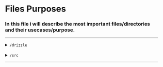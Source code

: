 # Files Purposes

### In this file i will describe the most important files/directories and their usecases/purpose.

---

<details>
  <summary><code>/drizzle</code></summary>
  |
  <details>
    <summary>
      <code
        >/drizzle/migrations/<span style="color: #2aa4d4"
          >tables.sql</span
        ></code
      >
    </summary>
    <h2>tables.sql</h2>
    <p style="font-size: 18px">
      This file serves no purpose within the project itself and merely
      illustrates how all tables in the database appear in SQL.
    </p>
  </details>
  |
  <details>
    <summary>
      <code>/drizzle/schema/<span style="color: #2aa4d4">schema.ts</span></code>
    </summary>
    <h2>schema.ts</h2>
    <p style="font-size: 18px">
      The <code>schema.ts</code> file is what instructs both the database and
      Drizzle ORM on how data is stored and interconnected in the database. To
      configure the tables in the database to match my preferences, I write a
      schema for each table in TypeScript. With Drizzle-Kit, this schema is used
      to generate tables in the database. Instead of utilizing foreign keys to
      link data, I employ Drizzle's relational tables, enabling me to fetch a
      substantial amount of connected data simultaneously with relatively simple
      syntax. I opted for this approach because, when I initiated the project,
      my database provider, Planetscale, lacked support for foreign keys. Since
      then, support for foreign keys has been added.
    </p>
  </details>
</details>
<br />
<details>
  <summary><code>/src</code></summary>
  <br />
  <details>
    <summary><code>/src/components/</code></summary>
    <h2>Components Directory</h2>
    <p style="font-size: 18px">
      The components directory contains components written in both astro and
      preact that are used and reused around the application to allow for
      advanced client-side interactivity and state management.
    </p>
    |
    <details>
      <summary>
        <code
          >/src/components/react-components/<span style="color: #2aa4d4"
            >SearchFeed.tsx</span
          ></code
        >
      </summary>
      <hr>
      <h2>SearchFeed</h2>
      <p style="font-size: 18px">
        The SearchFeed.tsx file serves as a key component in the project,
        providing a feed of posts on the search page that dynamically responds
        to user search queries. Here's a detailed breakdown of its
        functionality:
      </p>
      <ol>
        <li>
          <h3>Role of SearchFeed.tsx:</h3>
          <ul>
            <li>
              <p style="font-size: 16px">
                The file encapsulates the logic for rendering the feed of posts
                on the search page based on user queries.
              </p>
            </li>
          </ul>
        </li>
        <li>
          <h3>Integration with SearchPage.tsx:</h3>
          <ul>
            <li>
              <p style="font-size: 16px">
                This component is embedded within the SearchPage.tsx file.
              </p>
            </li>
            <li>
              <p style="font-size: 16px">
                SearchPage.tsx is responsible for extracting the search query
                and type from the search bar and passing them as props to the
                SearchFeed.tsx component.
              </p>
            </li>
          </ul>
        </li>
        <li>
          <h3>API Interaction:</h3>
          <ul>
            <li>
              <p style="font-size: 16px">
                The SearchFeed.tsx component utilizes the search query obtained
                from SearchPage.tsx to make a fetch call to the search API
                route.
              </p>
            </li>
            <li>
              <p style="font-size: 16px">
                The fetch call includes the query and type parameters, fetching
                the first 10 results that match the search criteria.
              </p>
            </li>
          </ul>
        </li>
        <li>
          <h3>Dynamic Loading of Additional Posts:</h3>
          <ul>
            <li>
              <p style="font-size: 16px">
                If the search query yields more than 10 results, and the user
                scrolls to the 10th post on the page, an intersection observer
                API is employed.
              </p>
            </li>
            <li>
              <p style="font-size: 16px">
                The intersection observer detects when the user has reached the
                10th post and triggers the loading of the next 10 posts,
                ensuring a seamless browsing experience.
              </p>
            </li>
          </ul>
        </li>
        <li>
          <h3>Debouncing Fetch Calls:</h3>
          <ul>
            <li>
              <p style="font-size: 16px">
                The file features a debounce function. Its purpose is to prevent
                the fetch function from being called too rapidly.
              </p>
            </li>
            <li>
              <p style="font-size: 16px">
                This debounce mechanism helps avoid issues such as fetching
                duplicates in quick succession, ensuring a more controlled and
                optimized feed retrieval.
              </p>
            </li>
          </ul>
        </li>
      </ol>
      <hr>
    </details>
  </details>
  <br />
  <details>
    <summary>
      <code>/src/<span style="color: #2aa4d4">layouts</span>/</code>
    </summary>
    <h2>Layouts Directory</h2>
    <p style="font-size: 18px">
      The layouts directory contains files that are essentially wrapped around
      individual pages in the application. Thereby removing the need to repeat
      code that is reused across the site.
    </p>
  </details>
  <br />
  <details>
    <summary>
      <code>/src/middleware/<span style="color: #2aa4d4">index.ts</span></code>
    </summary>
    <h2>index.ts</h2>
    <p style="font-size: 18px">
      In this file i define the middlware that will be run upon every request
      sent on the website. The main and most important purpose is to make sure
      that routes such as admin pagescannot be accessed by someone who is not
      authorized. There are also some routes that should not have auth checks
      every request such as the login page, so that is also handled in the
      middleware.
    </p>
  </details>
  <br />
  <details>
    <summary><code>/src/pages/</code></summary>
    <h2>Pages Directory</h2>
    <p style="font-size: 18px">
      In this directory are the pages and routes that are actually used and
      viewable on the website.
    </p>
    |
    <details>
      <summary>
        <code>/src/pages/<span style="color: #2aa4d4">api</span>/</code>
      </summary>
      <h2>API Directory</h2>
      <p style="font-size: 18px">
        The files insidethis directory are what makes most things on the website
        actually work by letting forms and actions on the client to communicate
        with the server, while also validating and authenticating in the process
        if necessary.
      </p>
    </details>
    |
    <details>
      <summary>
        <code
          >/src/pages/post/<span style="color: #2aa4d4">[post].astro</span
          >/</code
        >
      </summary>
      <h2>[post].astro</h2>
      <p style="font-size: 18px">
        The purpose of the <code>[post].astro</code> file is to facilitate
        dynamic routing within the project. Dynamic routing allows for the
        creation of pages that can be dynamically loaded based on the URL
        structure. In this specific case, the use of square brackets
        <code>[post]</code> in the file name indicates that it's a dynamic route
        parameter. This dynamic parameter enables the generation of a unique
        page for each existing post in the system. <br /><br />
        To illustrate, consider the following scenario: If a user visits a URL
        like <code>/post/randomId</code>, where randomId is a placeholder for an
        actual post identifier, the page will dynamically load the content
        associated with the post having the ID of randomId. This mechanism
        enables the project to generate and display pages on-the-fly, providing
        a seamless and customized experience for each post in the system.
      </p>
    </details>
  </details>
  <br />
  <details>
    <summary><code>/src/server/</code></summary>
    <h2>Server Directory</h2>
    <p style="font-size: 18px">
      The server directory contains some of the most important files for this
      project, where it connects to the database and handles all the database
      queries and related functions.
    </p>
    |
    <details>
      <summary>
        <code>/src/server/<span style="color: #2aa4d4">db.ts</span></code>
      </summary>
      <h2>db.ts</h2>
      <p style="font-size: 18px">
        This file contains the necessary functions to connect to the database,
        which isrequired for the files after this to function.
      </p>
    </details>
    |
    <details>
      <summary>
        <code>/src/server/<span style="color: #2aa4d4">misc.ts</span></code>
      </summary>
      <h2>misc.ts</h2>
      <p style="font-size: 18px">
        This file contains logic not directly related to users and posts and
        other utility functions such as extracting a cookie from a request,
        searching for both posts and users, etc.
      </p>
    </details>
    |
    <details>
      <summary>
        <code>/src/server/<span style="color: #2aa4d4">posts.ts</span></code>
      </summary>
      <h2>posts.ts</h2>
      <p style="font-size: 18px">
        This file contains functions for handling posts and comments, like
        creating and deleting among other things.
      </p>
    </details>
    |
    <details>
      <summary>
        <code>/src/server/<span style="color: #2aa4d4">users.ts</span></code>
      </summary>
      <h2>users.ts</h2>
      <p style="font-size: 18px">
        This file contains the logic for encrypting and decrypting passwords,
        signing and verifying JWT tokens for authetication, create and delete
        accounts, etc.
      </p>
    </details>
  </details>
  <br />
  <details>
    <summary>
      <code>/src/utils/<span style="color: #2aa4d4">fetchJson.ts</span></code>
    </summary>
    <h2>fetchJson.ts</h2>
    <p style="font-size: 18px">
      The <code>fetchJson.ts</code> file serves a specific purpose, containing a
      single function with the same name. The primary objective of this function
      is to streamline the process of making API requests by consolidating the
      typical steps into a single function call. By leveraging the deepmerge
      library, users can provide options to the function in a manner similar to
      a standard fetch call.
      <br />
      The function, when executed, initiates a fetch request. If the HTTP status
      returned falls outside the 200 range, the function throws an error and
      returns null. This error is triggered only if the JSON response lacks a
      <code>success</code> key, which is used to signal cases where the user
      needs to be aware of the error that occured.
    </p>
  </details>
</details>




---
